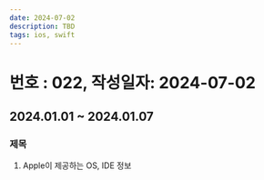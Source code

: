 ```yaml
---
date: 2024-07-02
description: TBD
tags: ios, swift
---
```

# 번호 : 022, 작성일자: 2024-07-02

## 2024.01.01 ~ 2024.01.07

### 제목

1. Apple이 제공하는 OS, IDE 정보


